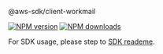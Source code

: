 @aws-sdk/client-workmail

[![NPM version](https://img.shields.io/npm/v/@aws-sdk/client-workmail/beta.svg)](https://www.npmjs.com/package/@aws-sdk/client-workmail)
[![NPM downloads](https://img.shields.io/npm/dm/@aws-sdk/client-workmail.svg)](https://www.npmjs.com/package/@aws-sdk/client-workmail)

For SDK usage, please step to [SDK reademe](https://github.com/aws/aws-sdk-js-v3).
